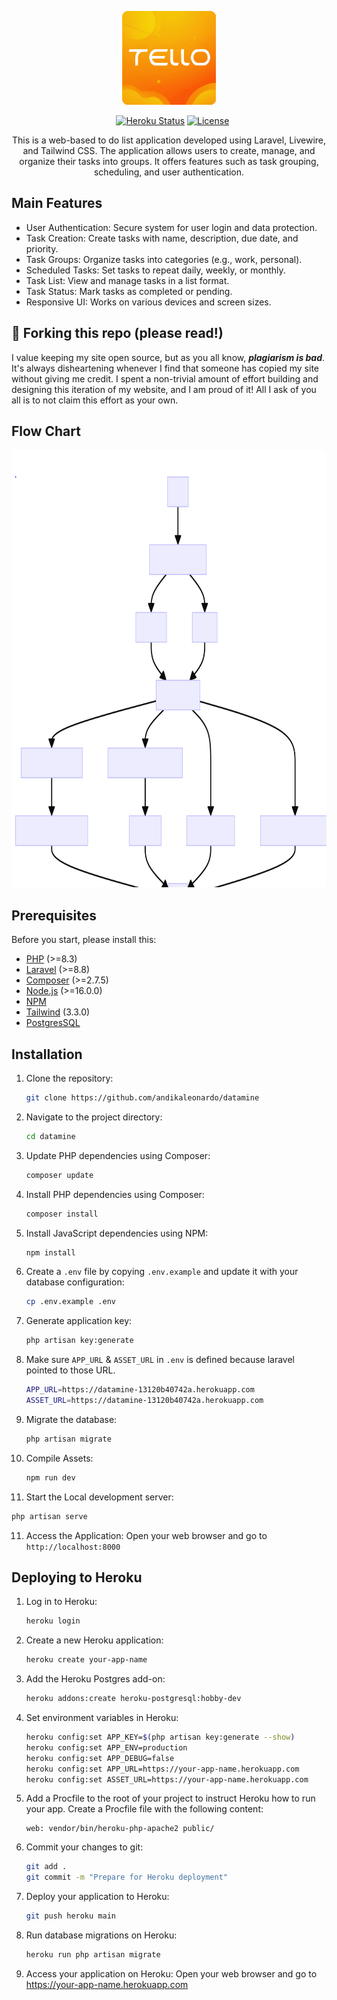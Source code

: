 <p align="center">
  <img src="public/tello.svg" alt="Just Do It" width="150">
</p>

<p align="center">
<a href="https://github.com/andikaleonardo/datamine/issues"><img src="https://img.shields.io/github/issues/andikaleonardo/datamine.svg" alt=""></a>
<a href="https://github.com/andikaleonardo/datamine/stargazers"><img src="https://img.shields.io/github/stars/andikaleonardo/datamine.svg" alt=""></a>
<a href="https://github.com/andikaleonardo/datamine/network"><img src="https://img.shields.io/github/forks/andikaleonardo/datamine.svg" alt=""></a>
<a href="https://status.heroku.com"><img src="https://img.shields.io/badge/heroku-status-brightgreen" alt="Heroku Status"></a>
<a href="https://packagist.org/packages/laravel/framework"><img src="https://poser.pugx.org/laravel/framework/license.svg" alt="License"></a>
</p>

<p align="center">
This is a web-based to do list application developed using Laravel, Livewire, and Tailwind CSS. The application allows users to create, manage, and organize their tasks into groups. It offers features such as task grouping, scheduling, and user authentication.
</p>

## Main Features

- User Authentication: Secure system for user login and data protection.
- Task Creation: Create tasks with name, description, due date, and priority.
- Task Groups: Organize tasks into categories (e.g., work, personal).
- Scheduled Tasks: Set tasks to repeat daily, weekly, or monthly.
- Task List: View and manage tasks in a list format.
- Task Status: Mark tasks as completed or pending.
- Responsive UI: Works on various devices and screen sizes.

## 🚨 Forking this repo (please read!)

I value keeping my site open source, but as you all know, _**plagiarism is bad**_. It's always disheartening whenever I find that someone has copied my site without giving me credit. I spent a non-trivial amount of effort building and designing this iteration of my website, and I am proud of it! All I ask of you all is to not claim this effort as your own.

## Flow Chart

<p align="center">
  <img src="public/flowchart.svg" alt="flowchart" width="700" height="700">
</p>

## Prerequisites

Before you start, please install this:

- [PHP](https://www.php.net/) (>=8.3)
- [Laravel](https://laravel.com/) (>=8.8)
- [Composer](https://getcomposer.org/) (>=2.7.5)
- [Node.js](https://nodejs.org/) (>=16.0.0)
- [NPM](https://www.npmjs.com/)
- [Tailwind](https://tailwindcss.com/) (3.3.0)
- [PostgresSQL](https://www.postgresql.org/)

## Installation

1. Clone the repository:

   ```bash
   git clone https://github.com/andikaleonardo/datamine
   ```

2. Navigate to the project directory:

   ```bash
   cd datamine
   ```
3. Update PHP dependencies using Composer:

   ```bash
   composer update
   ```
4. Install PHP dependencies using Composer:

   ```bash
   composer install
   ```

4. Install JavaScript dependencies using NPM:

   ```bash
   npm install
   ```
5. Create a `.env` file by copying `.env.example` and update it with your database configuration:

   ```bash
   cp .env.example .env
   ```
6. Generate application key:

   ```bash
   php artisan key:generate
   ```

7. Make sure `APP_URL` & `ASSET_URL` in `.env` is defined because laravel pointed to those URL.
  
   ```bash
   APP_URL=https://datamine-13120b40742a.herokuapp.com
   ASSET_URL=https://datamine-13120b40742a.herokuapp.com
   ```

8. Migrate the database:

   ```bash
   php artisan migrate
   ```
9. Compile Assets:
 
   ```bash
   npm run dev
   ```

10. Start the Local development server:

   ```bash
   php artisan serve
   ```
11. Access the Application: Open your web browser and go to `http://localhost:8000`


## Deploying to Heroku
1. Log in to Heroku:
   ```bash
   heroku login
   ```
2. Create a new Heroku application:
   ```bash
   heroku create your-app-name
   ```
3. Add the Heroku Postgres add-on:
   ```bash
   heroku addons:create heroku-postgresql:hobby-dev
   ```
4. Set environment variables in Heroku:
    ```bash
   heroku config:set APP_KEY=$(php artisan key:generate --show)
   heroku config:set APP_ENV=production
   heroku config:set APP_DEBUG=false
   heroku config:set APP_URL=https://your-app-name.herokuapp.com
   heroku config:set ASSET_URL=https://your-app-name.herokuapp.com
   ```
   
5. Add a Procfile to the root of your project to instruct Heroku how to run your app. Create a Procfile file with the following content:
   ```Procfile
   web: vendor/bin/heroku-php-apache2 public/
   ```

6. Commit your changes to git:
   ```bash
   git add .
   git commit -m "Prepare for Heroku deployment"
   ```
   
7. Deploy your application to Heroku:
   ```bash
   git push heroku main
   ```
8. Run database migrations on Heroku:
   ```bash
   heroku run php artisan migrate
   ```
9. Access your application on Heroku:
Open your web browser and go to https://your-app-name.herokuapp.com